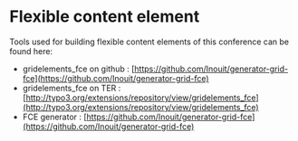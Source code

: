 # Flexible content element
Tools used for building flexible content elements of this conference can be found here:
  - gridelements_fce on github : [https://github.com/Inouit/generator-grid-fce](https://github.com/Inouit/generator-grid-fce)
  - gridelements_fce on TER : [http://typo3.org/extensions/repository/view/gridelements_fce](http://typo3.org/extensions/repository/view/gridelements_fce)
  - FCE generator : [https://github.com/Inouit/generator-grid-fce](https://github.com/Inouit/generator-grid-fce)